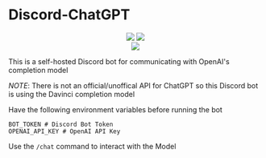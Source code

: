 # Discord-ChatGPT

<p align="center">
    <img src="https://img.shields.io/badge/Made%20with-Golang-blue.svg?logo=Go" />
    <img src="https://goreportcard.com/badge/github.com/ajay340/Discord-ChatGPT" />
    <br />
    <img src="https://i.imgur.com/qriEUxD.gif" />
</p>

This is a self-hosted Discord bot for communicating with OpenAI's completion model

*NOTE*: There is not an official/unoffical API for ChatGPT so this Discord bot is using the Davinci completion model

Have the following environment variables before running the bot
```
BOT_TOKEN # Discord Bot Token
OPENAI_API_KEY # OpenAI API Key
```

Use the `/chat` command to interact with the Model
